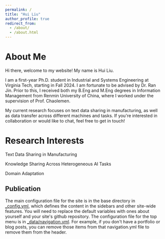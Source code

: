 ```yaml
---
permalink: /
title: "Hui Liu"
author_profile: true
redirect_from: 
  - /about/
  - /about.html
---
```


About Me
======
Hi there, welcome to my website! My name is Hui Liu.

I am a first-year Ph.D. student in Industrial and Systems Engineering at Virginia Tech, starting in Fall 2024. I am fortunate to be advised by Dr. Ran Jin. Prior to this, I received both my B.Eng and M.Eng degrees in Information Management from Renmin University of China, where I worked under the supervision of Prof. Chaolemen.

My current research focuses on text data sharing in manufacturing, as well as data transfer across different machines and tasks. If you're interested in collaboration or would like to chat, feel free to get in touch!

Research Interests
======
Text Data Sharing in Manufacturing

Knowledge Sharing Across Heterogeneous AI Tasks

Domain Adaptation

Publication
------
The main configuration file for the site is in the base directory in [_config.yml](https://github.com/academicpages/academicpages.github.io/blob/master/_config.yml), which defines the content in the sidebars and other site-wide features. You will need to replace the default variables with ones about yourself and your site's github repository. The configuration file for the top menu is in [_data/navigation.yml](https://github.com/academicpages/academicpages.github.io/blob/master/_data/navigation.yml). For example, if you don't have a portfolio or blog posts, you can remove those items from that navigation.yml file to remove them from the header. 


